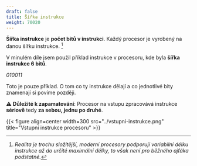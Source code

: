 ```yaml
---
draft: false
title: Šířka instrukce
weight: 70020
---
```


**Šířka instrukce** je **počet bitů v instrukci**. Každý procesor je vyrobený na danou šířku instrukce. [^s]

V minulém díle jsem použil příklad instrukce v procesoru, kde byla **šířka instrukce 6 bitů**.

*010011*

Toto je pouze příklad. O tom co ty instrukce dělají a co jednotlivé bity znamenají si povíme později.

<div class="note-blue">

⚠️ **Důležité k zapamatování**: Procesor na vstupu zpracovává instrukce **sériově** tedy **za sebou, jednu po druhé**.

</div>

{{< figure align=center width=300 src="../vstupni-instrukce.png" title="Vstupní instrukce procesoru" >}}

[^s]: *Realita je trochu složitější, moderní procesory podporují variabilní délku instrukce až do určité maximální délky, to však není pro běžného ajťáka podstatné.*